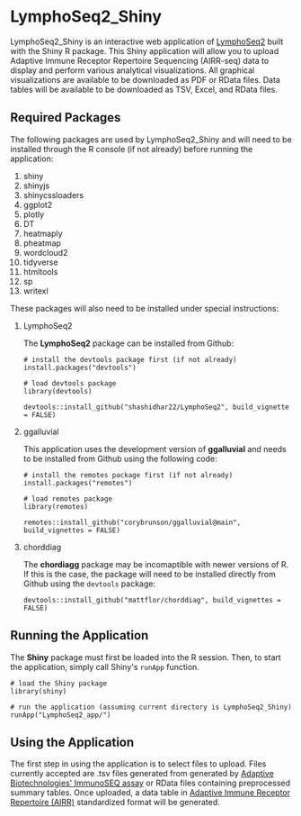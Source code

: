 # LymphoSeq2_Shiny

LymphoSeq2_Shiny is an interactive web application of [LymphoSeq2](https://github.com/shashidhar22/LymphoSeq2/tree/v0.0.0.9000) built with the Shiny R package. This Shiny application will allow you to upload Adaptive Immune Receptor Repertoire Sequencing (AIRR-seq) data to display and perform various analytical visualizations. All graphical visualizations are available to be downloaded as PDF or RData files. Data tables will be available to be downloaded as TSV, Excel, and RData files.

## Required Packages

The following packages are used by LymphoSeq2_Shiny and will need to be installed through the R console (if not already) before running the application: 

1. shiny
2. shinyjs
3. shinycssloaders
4. ggplot2
5. plotly
6. DT
7. heatmaply
8. pheatmap
9. wordcloud2
10. tidyverse
11. htmltools
12. sp
13. writexl

These packages will also need to be installed under special instructions:

1. LymphoSeq2
   
   The **LymphoSeq2** package can be installed from Github:
   ```
   # install the devtools package first (if not already)
   install.packages("devtools")
   
   # load devtools package
   library(devtools)

   devtools::install_github("shashidhar22/LymphoSeq2", build_vignette = FALSE)
   ```

2. ggalluvial
  
   This application uses the development version of **ggalluvial** and needs to be installed from Github using the following code:
   ```
   # install the remotes package first (if not already)
   install.packages("remotes")
   
   # load remotes package
   library(remotes)
  
   remotes::install_github("corybrunson/ggalluvial@main", build_vignettes = FALSE)
   ```
3. chorddiag
   
   The **chordiagg** package may be incomaptible with newer versions of R. If this is the case, the package will need to be installed directly from Github using the `devtools` package:
   ```
   devtools::install_github("mattflor/chorddiag", build_vignettes = FALSE)
   ```

## Running the Application

The **Shiny** package must first be loaded into the R session. Then, to start the application, simply call Shiny's `runApp` function.

```
# load the Shiny package
library(shiny)

# run the application (assuming current directory is LymphoSeq2_Shiny)
runApp("LymphoSeq2_app/")
```

## Using the Application

The first step in using the application is to select files to upload. Files currently accepted are .tsv files generated from generated by [Adaptive Biotechnologies' ImmunoSEQ assay](https://www.immunoseq.com) or RData files containing preprocessed summary tables. Once uploaded, a data table in [Adaptive Immune Receptor Repertoire (AIRR)](https://docs.airr-community.org/en/latest/index.html) standardized format will be generated. 

